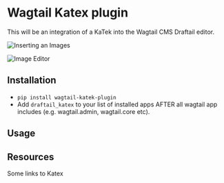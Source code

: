 # Wagtail Katex plugin

This will be an integration of a KaTek into the Wagtail CMS Draftail editor.

![Inserting an Images](https://raw.githubusercontent.com/gatensj/wagtail-draftail-katex/master/images/screenshot06152018-1.png)

![Image Editor](https://raw.githubusercontent.com/gatensj/wagtail-draftail-katex/master/images/screenshot06152018-2.png)

## Installation

- ```pip install wagtail-katek-plugin```
- Add ```draftail_katex``` 
to your list of installed apps AFTER all wagtail app includes 
(e.g. wagtail.admin, wagtail.core etc).

## Usage


## Resources

Some links to Katex
